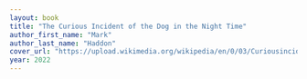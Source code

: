```yaml
---
layout: book
title: "The Curious Incident of the Dog in the Night Time"
author_first_name: "Mark"
author_last_name: "Haddon"
cover_url: "https://upload.wikimedia.org/wikipedia/en/0/03/Curiousincidentofdoginnighttime.jpg"
year: 2022
---
```

